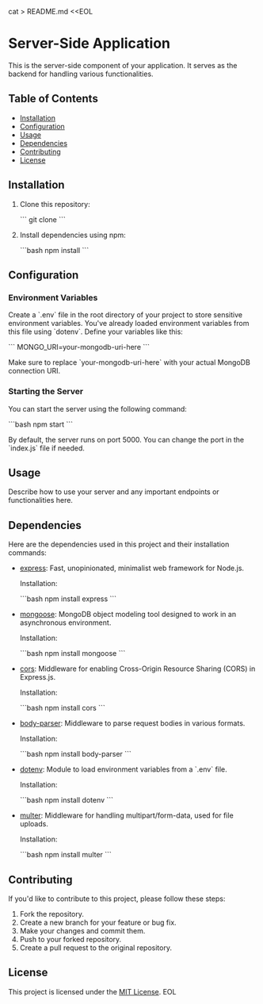 
cat > README.md <<EOL
# Server-Side Application

This is the server-side component of your application. It serves as the backend for handling various functionalities.

## Table of Contents
- [Installation](#installation)
- [Configuration](#configuration)
- [Usage](#usage)
- [Dependencies](#dependencies)
- [Contributing](#contributing)
- [License](#license)

## Installation

1. Clone this repository:

   \`\`\`
   git clone <repository-url>
   \`\`\`

2. Install dependencies using npm:

   \`\`\`bash
   npm install
   \`\`\`

## Configuration

### Environment Variables

Create a \`.env\` file in the root directory of your project to store sensitive environment variables. You've already loaded environment variables from this file using \`dotenv\`. Define your variables like this:

\`\`\`
MONGO_URI=your-mongodb-uri-here
\`\`\`

Make sure to replace \`your-mongodb-uri-here\` with your actual MongoDB connection URI.

### Starting the Server

You can start the server using the following command:

\`\`\`bash
npm start
\`\`\`

By default, the server runs on port 5000. You can change the port in the \`index.js\` file if needed.

## Usage

Describe how to use your server and any important endpoints or functionalities here.

## Dependencies

Here are the dependencies used in this project and their installation commands:

- [express](https://www.npmjs.com/package/express): Fast, unopinionated, minimalist web framework for Node.js.

  Installation:

  \`\`\`bash
  npm install express
  \`\`\`

- [mongoose](https://www.npmjs.com/package/mongoose): MongoDB object modeling tool designed to work in an asynchronous environment.

  Installation:

  \`\`\`bash
  npm install mongoose
  \`\`\`

- [cors](https://www.npmjs.com/package/cors): Middleware for enabling Cross-Origin Resource Sharing (CORS) in Express.js.

  Installation:

  \`\`\`bash
  npm install cors
  \`\`\`

- [body-parser](https://www.npmjs.com/package/body-parser): Middleware to parse request bodies in various formats.

  Installation:

  \`\`\`bash
  npm install body-parser
  \`\`\`

- [dotenv](https://www.npmjs.com/package/dotenv): Module to load environment variables from a \`.env\` file.

  Installation:

  \`\`\`bash
  npm install dotenv
  \`\`\`

- [multer](https://www.npmjs.com/package/multer): Middleware for handling multipart/form-data, used for file uploads.

  Installation:

  \`\`\`bash
  npm install multer
  \`\`\`

## Contributing

If you'd like to contribute to this project, please follow these steps:

1. Fork the repository.
2. Create a new branch for your feature or bug fix.
3. Make your changes and commit them.
4. Push to your forked repository.
5. Create a pull request to the original repository.

## License

This project is licensed under the [MIT License](LICENSE).
EOL

